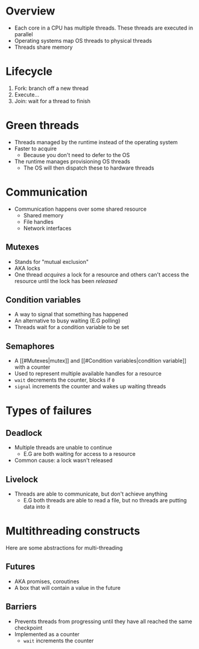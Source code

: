 # Overview
- Each core in a CPU has multiple threads. These threads are executed in parallel
- Operating systems map OS threads to physical threads
- Threads share memory

# Lifecycle
1. Fork: branch off a new thread
2. Execute...
3. Join: wait for a thread to finish

# Green threads
- Threads managed by the runtime instead of the operating system
- Faster to acquire
	- Because you don't need to defer to the OS
- The runtime manages provisioning OS threads
	- The OS will then dispatch these to hardware threads
# Communication
- Communication happens over some shared resource
	- Shared memory
	- File handles
	- Network interfaces

## Mutexes
- Stands for "mutual exclusion"
- AKA locks
- One thread *acquires* a lock for a resource and others can't access the resource until the lock has been *released*

## Condition variables
- A way to signal that something has happened
- An alternative to busy waiting (E.G polling)
- Threads wait for a condition variable to be set

## Semaphores
- A [[#Mutexes|mutex]] and [[#Condition variables|condition variable]] with a counter
- Used to represent multiple available handles for a resource
- `wait` decrements the counter, blocks if `0`
- `signal` increments the counter and wakes up waiting threads

# Types of failures
## Deadlock
- Multiple threads are unable to continue
	- E.G are both waiting for access to a resource
- Common cause: a lock wasn't released

## Livelock
- Threads are able to communicate, but don't achieve anything
	- E.G both threads are able to read a file, but no threads are putting data into it

# Multithreading constructs
Here are some abstractions for multi-threading

## Futures
- AKA promises, coroutines
- A box that will contain a value in the future

## Barriers
- Prevents threads from progressing until they have all reached the same checkpoint
- Implemented as a counter
	- `wait` increments the counter